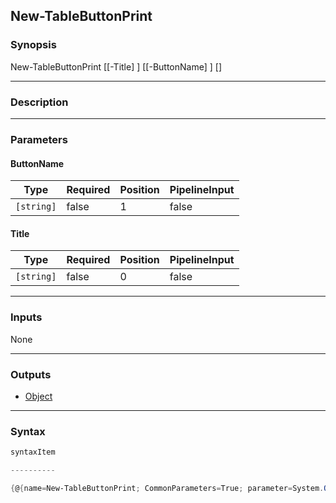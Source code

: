 New-TableButtonPrint
--------------------

### Synopsis

New-TableButtonPrint [[-Title] <string>] [[-ButtonName] <string>] [<CommonParameters>]

---

### Description

---

### Parameters
#### **ButtonName**

|Type      |Required|Position|PipelineInput|
|----------|--------|--------|-------------|
|`[string]`|false   |1       |false        |

#### **Title**

|Type      |Required|Position|PipelineInput|
|----------|--------|--------|-------------|
|`[string]`|false   |0       |false        |

---

### Inputs
None

---

### Outputs
* [Object](https://learn.microsoft.com/en-us/dotnet/api/System.Object)

---

### Syntax
```PowerShell
syntaxItem
```
```PowerShell
----------
```
```PowerShell
{@{name=New-TableButtonPrint; CommonParameters=True; parameter=System.Object[]}}
```
